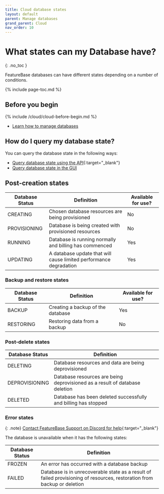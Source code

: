 ```yaml
---
title: Cloud database states
layout: default
parent: Manage databases
grand_parent: Cloud
nav_order: 10
---
```


# What states can my Database have?
{: .no_toc }

FeatureBase databases can have different states depending on a number of conditions.

{% include page-toc.md %}

## Before you begin

{% include /cloud/cloud-before-begin.md %}
* [Learn how to manage databases](/docs/cloud/cloud-databases/cloud-db-manage)

## How do I query my database state?

You can query the database state in the following ways:

* [Query database state using the API](https://api-docs-featurebase-cloud.redoc.ly/latest#operation/getDatabase){:target="_blank"}
* [Query database state in the GUI](/docs/cloud/cloud-databases/cloud-db-details)

## Post-creation states

| Database Status | Definition | Available for use? |
|---|---|---|
| CREATING | Chosen database resources are being provisioned | No |
| PROVISIONING | Database is being created with provisioned resources | No |
| RUNNING | Database is running normally and billing has commenced | Yes |
| UPDATING | A database update that will cause limited performance degradation | Yes |

### Backup and restore states

| Database Status | Definition | Available for use? |
|---|---|---|
| BACKUP | Creating a backup of the database | Yes |
| RESTORING | Restoring data from a backup | No |

### Post-delete states

| Database Status | Definition |
|---|---|
| DELETING | Database resources and data are being deprovisioned |
| DEPROVISIONING | Database resources are being deprovisioned as a result of database deletion |
| DELETED | Database has been deleted successfully and billing has stopped |

### Error states

{: .note}
[Contact FeatureBase Support on Discord for help](https://discord.com/invite/bSBYjDbUUb){:target="_blank"}

The database is unavailable when it has the following states:

| Database Status | Definition |
|---|---|
| FROZEN | An error has occurred with a database backup |
| FAILED | Database is in unrecoverable state as a result of failed provisioning of resources, restoration from backup or deletion |

